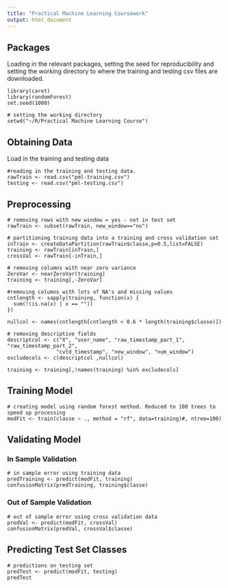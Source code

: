 ```yaml
---
title: "Practical Machine Learning Coursework"
output: html_document
---
```


## Packages
Loading in the relevant packages, setting the seed for reproducibility and setting the working directory to where the training and testing csv files are downloaded.

```{r}
library(caret)
library(randomForest)
set.seed(1000)

# setting the working directory
setwd("~/R/Practical Machine Learning Course")
```
## Obtaining Data
Load in the training and testing data

```{r}
#reading in the training and testing data.
rawTrain <- read.csv("pml-training.csv")
testing <- read.csv("pml-testing.csv")
```

## Preprocessing

```{r}
# removing rows with new window = yes - not in test set
rawTrain <- subset(rawTrain, new_window=="no")

# partitioning training data into a training and cross validation set
inTrain <- createDataPartition(rawTrain$classe,p=0.5,list=FALSE)
training <- rawTrain[inTrain,]
crossVal <- rawTrain[-inTrain,]

# removing columns with near zero variance
ZeroVar <- nearZeroVar(training)
training <- training[,-ZeroVar]

#removing columns with lots of NA's and missing values
cntlength <- sapply(training, function(x) {
  sum(!(is.na(x) | x == ""))
})

nullcol <- names(cntlength[cntlength < 0.6 * length(training$classe)])

# removing descriptive fields
descriptcol <- c("X", "user_name", "raw_timestamp_part_1", "raw_timestamp_part_2", 
                "cvtd_timestamp", "new_window", "num_window")
excludecols <- c(descriptcol ,nullcol)

training <- training[,!names(training) %in% excludecols]

```

## Training Model

```{r}
# creating model using random forest method. Reduced to 100 trees to speed up processing
modFit <- train(classe ~ ., method = "rf", data=training)#, ntree=100)
```

## Validating Model

### In Sample Validation

```{r}
# in sample error using training data
predTraining <- predict(modFit, training)
confusionMatrix(predTraining, training$classe)
```

### Out of Sample Validation

```{r}
# out of sample error using cross validation data
predVal <- predict(modFit, crossVal)
confusionMatrix(predVal, crossVal$classe)
```

## Predicting Test Set Classes

```{r}
# predictions on testing set
predTest <- predict(modFit, testing)
predTest
```



